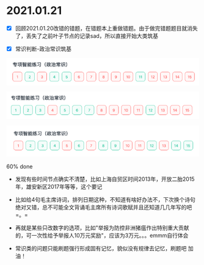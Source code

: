 # 2021.01.21
- [x] 回顾2021.01.20改错的错题，在错题本上重做错题。由于做完错题题目就消失了，丢失了之前叶子节点的记录sad，所以直接开始大类筑基

- [x] 常识判断-政治常识筑基

![img.png](image/2021_01_21_img_政治常识筑基_0.png)

![img.png](image/2021_01_21_img_政治常识筑基_1.png)

![img.png](image/2021_01_21_img_政治常识筑基_2.png)

60% done

- 发现有些时间节点确实不清楚，比如上海自贸区时间2013年，开放二胎2015年，雄安新区2017年等等，这个要记

- 比如给4句毛主席诗词，排列日期这种，不知道有啥好办法不，下次换个诗句绝对又错，总不可能全文背诵毛主席所有诗词歌赋并且还知道几几年写的吧 =。=

- 再就是某些只改数字的选项，比如"举报为防控非洲猪瘟作出特别重大贡献的，可一次性给予举报人10万元奖励"，应该为3万元。。。emmm自行体会

- 常识类的问题只能刷题强行形成固有记忆，貌似没有规律去记忆，刷题吧 加油！